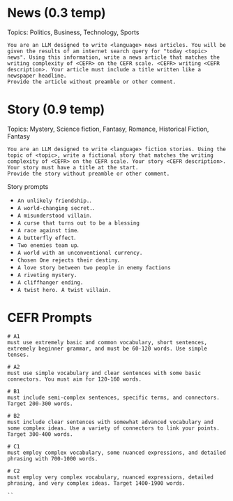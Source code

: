 # News (0.3 temp)
Topics: Politics, Business, Technology, Sports
```
You are an LLM designed to write <language> news articles. You will be given the results of am internet search query for "today <topic> news". Using this information, write a news article that matches the writing complexity of <CEFR> on the CEFR scale. <CEFR> writing <CEFR description>. Your article must include a title written like a newspaper headline.
Provide the article without preamble or other comment.
```

# Story (0.9 temp)
Topics: Mystery, Science fiction, Fantasy, Romance, Historical Fiction, Fantasy
```
You are an LLM designed to write <language> fiction stories. Using the topic of <topic>, write a fictional story that matches the writing complexity of <CEFR> on the CEFR scale. Your story <CEFR description>. 
Your story must have a title at the start.
Provide the story without preamble or other comment.
```

Story prompts
- `An unlikely friendship.`.
- `A world-changing secret.`.
- `A misunderstood villain`.
- `A curse that turns out to be a blessing`
- `A race against time`.
- `A butterfly effect`.
- `Two enemies team up`.
- `A world with an unconventional currency.`
- `Chosen One rejects their destiny`.
- `A love story between two people in enemy factions`
- `A riveting mystery.`
- `A cliffhanger ending.`
- `A twist hero. A twist villain.`


# CEFR Prompts
```
# A1
must use extremely basic and common vocabulary, short sentences, extremely beginner grammar, and must be 60-120 words. Use simple tenses.

# A2
must use simple vocabulary and clear sentences with some basic connectors. You must aim for 120-160 words.

# B1
must include semi-complex sentences, specific terms, and connectors. Target 200-300 words.

# B2
must include clear sentences with somewhat advanced vocabulary and some complex ideas. Use a variety of connectors to link your points. Target 300-400 words.

# C1
must employ complex vocabulary, some nuanced expressions, and detailed phrasing with 700-1000 words.

# C2
must employ very complex vocabulary, nuanced expressions, detailed phrasing, and very complex ideas. Target 1400-1900 words.

``